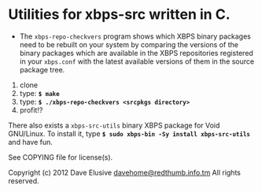 # Utilities for xbps-src written in C.

* The `xbps-repo-checkvers` program shows which XBPS binary packages need to be
  rebuilt on your system by comparing the versions of the binary packages which
  are available in the XBPS repositories registered in your `xbps.conf` with the
  latest available versions of them in the source package tree.

1. clone
2. type: **`$ make`**
3. type: **`$ ./xbps-repo-checkvers <srcpkgs directory>`**
4. profit!?

There also exists a `xbps-src-utils` binary XBPS package for Void GNU/Linux. To
install it, type **`$ sudo xbps-bin -Sy install xbps-src-utils`** and have fun.

See COPYING file for license(s).

Copyright (c) 2012 Dave Elusive <davehome@redthumb.info.tm>
All rights reserved.
